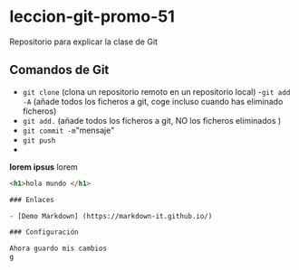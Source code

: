 # leccion-git-promo-51
Repositorio para explicar la clase de Git 
## Comandos de Git

- `git clone`<url> (clona un repositorio remoto en un repositorio local)
-`git add -A` (añade todos los ficheros a git, coge incluso cuando has eliminado ficheros)
- `git add.` (añade todos los ficheros a git, NO los ficheros eliminados )
- `git commit -m`"mensaje"
- `git push`
- 
**lorem ipsus** lorem
```html
<h1>hola mundo </h1>

### Enlaces

- [Demo Markdown] (https://markdown-it.github.io/)

### Configuración

Ahora guardo mis cambios 
g

